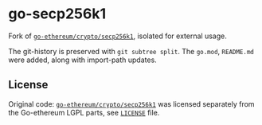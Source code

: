# go-secp256k1

Fork of [`go-ethereum/crypto/secp256k1`](https://github.com/ethereum/go-ethereum/tree/master/crypto/secp256k1), isolated for external usage.

The git-history is preserved with `git subtree split`.
The `go.mod`, `README.md` were added, along with import-path updates.

## License

Original code: [`go-ethereum/crypto/secp256k1`](https://github.com/ethereum/go-ethereum/tree/master/crypto/secp256k1) was licensed separately from the Go-ethereum LGPL parts, see [`LICENSE`](./LICENSE) file.
